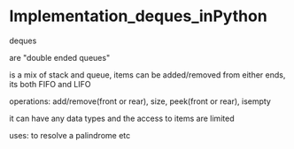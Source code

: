 # Implementation_deques_inPython

deques

are "double ended queues"

is a mix of stack and queue, items can be added/removed from either ends, its both FIFO and LIFO

operations:
add/remove(front or rear), size, peek(front or rear), isempty

it can have any data types and the access to items are limited

uses: to resolve a palindrome etc
